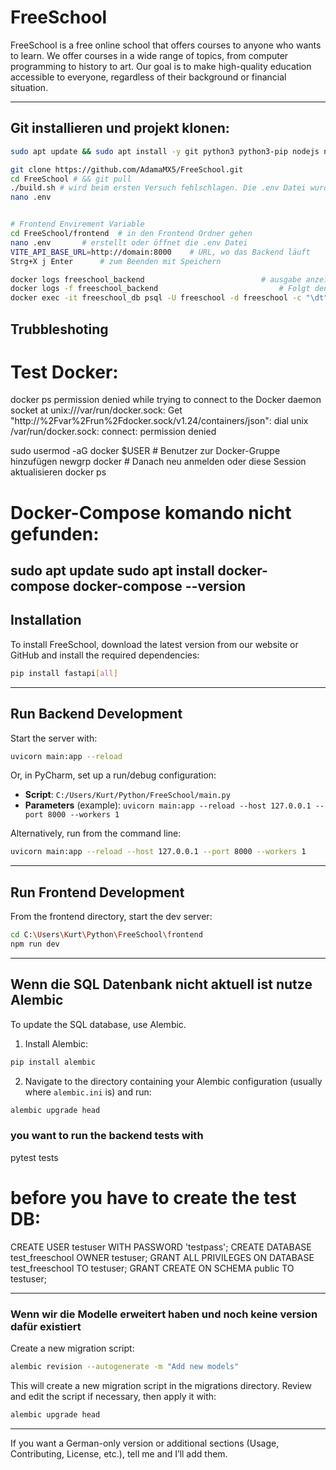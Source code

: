 # FreeSchool

FreeSchool is a free online school that offers courses to anyone who wants to learn.
We offer courses in a wide range of topics, from computer programming to history to art.
Our goal is to make high-quality education accessible to everyone, regardless of their background or financial situation.

---

## Git installieren und projekt klonen:

```bash
sudo apt update && sudo apt install -y git python3 python3-pip nodejs npm nginx docker.io docker-compose curl

git clone https://github.com/AdamaMX5/FreeSchool.git
cd FreeSchool # && git pull
./build.sh # wird beim ersten Versuch fehlschlagen. Die .env Datei wurde erstellt
nano .env


# Frontend Envirement Variable
cd FreeSchool/frontend	# in den Frontend Ordner gehen
nano .env		# erstellt oder öffnet die .env Datei
VITE_API_BASE_URL=http://domain:8000	# URL, wo das Backend läuft
Strg+X j Enter		# zum Beenden mit Speichern

docker logs freeschool_backend 							# ausgabe anzeigen
docker logs -f freeschool_backend        					# Folgt den Logs in Echtzeit (wie tail -f)
docker exec -it freeschool_db psql -U freeschool -d freeschool -c "\dt"		# Datenbank Tabellenausgabe
```

## Trubbleshoting

# Test Docker:
docker ps
permission denied while trying to connect to the Docker daemon socket at unix:///var/run/docker.sock: Get "http://%2Fvar%2Frun%2Fdocker.sock/v1.24/containers/json": dial unix /var/run/docker.sock: connect: permission denied

sudo usermod -aG docker $USER		# Benutzer zur Docker-Gruppe hinzufügen
newgrp docker						# Danach neu anmelden oder diese Session aktualisieren
docker ps

# Docker-Compose komando nicht gefunden:
sudo apt update
sudo apt install docker-compose
docker-compose --version
---

## Installation

To install FreeSchool, download the latest version from our website or GitHub and install the required dependencies:

```bash
pip install fastapi[all]
```

---

## Run Backend Development

Start the server with:

```bash
uvicorn main:app --reload
```

Or, in PyCharm, set up a run/debug configuration:

- **Script**: `C:/Users/Kurt/Python/FreeSchool/main.py`  
- **Parameters** (example): `uvicorn main:app --reload --host 127.0.0.1 --port 8000 --workers 1`

Alternatively, run from the command line:

```bash
uvicorn main:app --reload --host 127.0.0.1 --port 8000 --workers 1
```

---

## Run Frontend Development

From the frontend directory, start the dev server:

```bash
cd C:\Users\Kurt\Python\FreeSchool\frontend
npm run dev
```

---

## Wenn die SQL Datenbank nicht aktuell ist nutze Alembic

To update the SQL database, use Alembic.

1. Install Alembic:

```bash
pip install alembic
```

2. Navigate to the directory containing your Alembic configuration (usually where `alembic.ini` is) and run:

```bash
alembic upgrade head
```


### you want to run the backend tests with
pytest tests
# before you have to create the test DB:
CREATE USER testuser WITH PASSWORD 'testpass';
CREATE DATABASE test_freeschool OWNER testuser;
GRANT ALL PRIVILEGES ON DATABASE test_freeschool TO testuser;
GRANT CREATE ON SCHEMA public TO testuser;



---

### Wenn wir die Modelle erweitert haben und noch keine version dafür existiert

Create a new migration script:

```bash
alembic revision --autogenerate -m "Add new models"
```

This will create a new migration script in the migrations directory. Review and edit the script if necessary, then apply it with:

```bash
alembic upgrade head
```

---

If you want a German-only version or additional sections (Usage, Contributing, License, etc.), tell me and I’ll add them.
